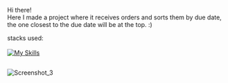 Hi there! <br>
Here I made a project where it receives orders and sorts them by due date, the one closest to the due date will be at the top. :)

stacks used: <br><br>
[![My Skills](https://skills.thijs.gg/icons?i=react,next,typescript,js)](https://skills.thijs.gg)
##
![Screenshot_3](https://user-images.githubusercontent.com/76456810/181261651-ba7a1b48-f667-4bda-9077-dd7840cf5f69.png)
